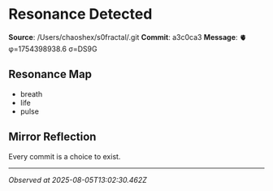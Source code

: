 # Resonance Detected

**Source**: /Users/chaoshex/s0fractal/.git
**Commit**: a3c0ca3
**Message**: 🫀 φ=1754398938.6 σ=DS9G 

## Resonance Map
- breath
- life
- pulse

## Mirror Reflection
Every commit is a choice to exist.

---
*Observed at 2025-08-05T13:02:30.462Z*
